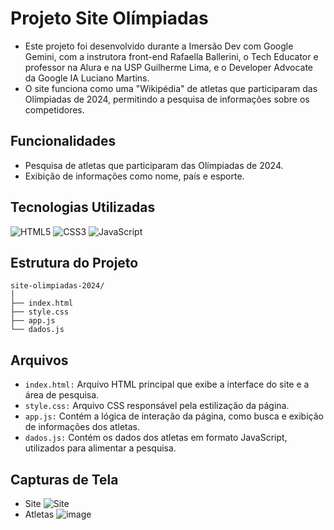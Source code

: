 # Projeto Site Olímpiadas
- Este projeto foi desenvolvido durante a Imersão Dev com Google Gemini, com a instrutora front-end Rafaella Ballerini, o Tech Educator e professor na Alura e na USP Guilherme Lima, e o Developer Advocate da Google IA Luciano Martins.
- O site funciona como uma "Wikipédia" de atletas que participaram das Olímpiadas de 2024, permitindo a pesquisa de informações sobre os competidores.

## Funcionalidades
- Pesquisa de atletas que participaram das Olímpiadas de 2024.
- Exibição de informações como nome, país e esporte.

## Tecnologias Utilizadas
![HTML5](https://img.shields.io/badge/HTML5-E34F26?style=for-the-badge&logo=html5&logoColor=white)
![CSS3](https://img.shields.io/badge/CSS3-1572B6?style=for-the-badge&logo=css3&logoColor=white)
![JavaScript](https://img.shields.io/badge/JavaScript-F7DF1E?style=for-the-badge&logo=javascript&logoColor=black)

## Estrutura do Projeto

```
site-olimpiadas-2024/
│
├── index.html
├── style.css
├── app.js
└── dados.js
```

## Arquivos
- ```index.html:``` Arquivo HTML principal que exibe a interface do site e a área de pesquisa.
- ```style.css:``` Arquivo CSS responsável pela estilização da página.
- ```app.js:``` Contém a lógica de interação da página, como busca e exibição de informações dos atletas.
- ```dados.js:``` Contém os dados dos atletas em formato JavaScript, utilizados para alimentar a pesquisa.

## Capturas de Tela
- Site
![Site](https://github.com/user-attachments/assets/083b85b7-7615-47ef-a3a0-b959b1f2491d)
- Atletas
![image](https://github.com/user-attachments/assets/0e76362e-63b2-4ebc-a732-bb0b725d3ab4)
